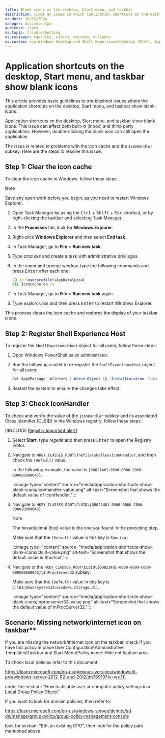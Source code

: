 ```yaml
---
title: Blank icons on the desktop, Start menu, and taskbar
description: Fixes an issue in which application shortcuts on the desktop, Start menu, and taskbar show blank icons in Windows.
ms.date: 10/16/2024
manager: dcscontentpm
audience: itpro
ms.topic: troubleshooting
ms.reviewer: kaushika, rafern, warrenw, v-lianna
ms.custom: sap:Windows Desktop and Shell Experience\Desktop (Shell, Explorer.exe init, themes, colors, icons, recycle bin), csstroubleshoot
---
```

# Application shortcuts on the desktop, Start menu, and taskbar show blank icons

This article provides basic guidelines to troubleshoot issues where the application shortcuts on the desktop, Start menu, and taskbar show blank icons.

Application shortcuts on the desktop, Start menu, and taskbar show blank icons. This issue can affect both built-in (inbox) and third-party applications. However, double-clicking the blank icon can still open the application.

The issue is related to problems with the icon cache and the `IconHandler` subkey. Here are the steps to resolve this issue.

## Step 1: Clear the icon cache

To clear the icon cache in Windows, follow these steps:

> [!NOTE]
> Save any open work before you begin, as you need to restart Windows Explorer.

1. Open Task Manager by using the <kbd>Ctrl</kbd> + <kbd>Shift</kbd> + <kbd>Esc</kbd> shortcut, or by right-clicking the taskbar and selecting Task Manager.

2. In the **Processes** tab, look for **Windows Explorer**.

3. Right-click **Windows Explorer** and then select **End task**.

4. In Task Manager, go to **File** > **Run new task**.

5. Type *cmd.exe* and create a task with administrative privileges.

6. In the command prompt window, type the following commands and press <kbd>Enter</kbd> after each one:

    ```cmd
    CD /d %userprofile%\AppData\Local
    DEL IconCache.db /a
    ```

7. In Task Manager, go to **File** > **Run new task** again.

8. Type *explorer.exe* and then press <kbd>Enter</kbd> to restart Windows Explorer.

This process clears the icon cache and restores the display of your taskbar icons.

## Step 2: Register Shell Experience Host

To register the `ShellExperienceHost` object for all users, follow these steps:

1. Open Windows PowerShell as an administrator.

2. Run the following cmdlet to re-register the `ShellExperienceHost` object for all users:

    ```powershell
    Get-AppXPackage -AllUsers | Where-Object {$_.InstallLocation -like "*ShellExperienceHost*"} | Foreach {Add-AppxPackage -DisableDevelopmentMode -Register "$($_.InstallLocation)\AppXManifest.xml"}
    ```

3. Restart the system to ensure the changes take effect.

## Step 3: Check IconHandler

To check and verify the value of the `IconHandler` subkey and its associated Class Identifier (CLSID) in the Windows registry, follow these steps:

[!INCLUDE [Registry important alert](../../includes/registry-important-alert.md)]

1. Select **Start**, type *regedit* and then press <kbd>Enter</kbd> to open the Registry Editor.

1. Navigate to `HKEY_CLASSES_ROOT\lnkfile\shellex\IconHandler`, and then check the `(Default)` value.

    In the following example, the value is `{00021401-0000-0000-C000-000000000046}`.

   :::image type="content" source="media/application-shortcuts-show-blank-icons/iconhandler-value.png" alt-text="Screenshot that shows the default value of IconHandler.":::

1. Navigate to `HKEY_CLASSES_ROOT\CLSID\{00021401-0000-0000-C000-000000000046}`

   > [!NOTE]
   > The hexadecimal (hex) value is the one you found in the preceding step.

    Make sure that the `(Default)` value in this key is `Shortcut`.

   :::image type="content" source="media/application-shortcuts-show-blank-icons/clsid-value.png" alt-text="Screenshot that shows the default value is Shortcut.":::

1. Navigate to the `HKEY_CLASSES_ROOT\CLSID\{00021401-0000-0000-C000-000000000046}\InProcServer32` subkey.

    Make sure that the `(Default)` value in this key is `C:\Windows\System32\windows.storage.dll`.

   :::image type="content" source="media/application-shortcuts-show-blank-icons/inprocserver32-value.png" alt-text="Screenshot that shows the default value of InProcServer32.":::

## Scenario: Missing network/internet icon on taskbar**

If you are missing the network/internet icon on the taskbar, check if you have this policy in place User Configuration\Administrative Templates\Taskbar and Start Menu\Policy name: Hide notification area.

To check local policies refer to this document:

https://learn.microsoft.com/en-us/previous-versions/windows/it-pro/windows-server-2012-R2-and-2012/dn789197(v=ws.11)

under the section: "How to disable user or computer policy settings in a Local Group Policy Object"

If you want to look for domain policies, then refer to:

https://learn.microsoft.com/en-us/windows-server/identity/ad-ds/manage/group-policy/group-policy-management-console

look for section: "Edit an existing GPO", then look for the policy path mentioned above
